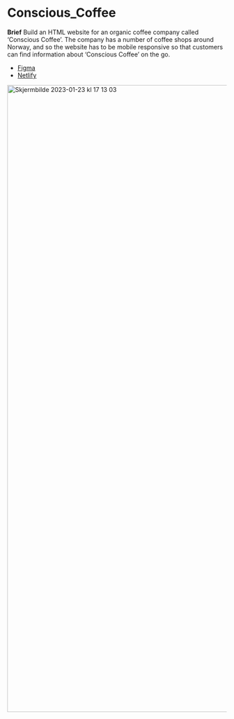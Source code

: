 # Conscious_Coffee

**Brief**
Build an HTML website for an organic coffee company called ‘Conscious Coffee’. 
The company has a number of coffee shops around Norway, and so the website has to be mobile responsive so that customers can find information about ‘Conscious Coffee’ on the go.

- [Figma](https://www.figma.com/file/ZJCdCQaN9EwZwjkERh3z5C/Untitled?t=hoEGet9CnenUL6vS-1)
- [Netlify](https://consciouscoffeee.netlify.app/)

<img width="1440" alt="Skjermbilde 2023-01-23 kl  17 13 03" src="https://user-images.githubusercontent.com/91630655/214090336-2abfcbc2-3fac-4e21-8581-3fc5252adeb9.png">
